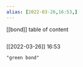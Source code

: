 ```yaml
---
alias: [2022-03-26,16:53,]
---
```

[[bond]]
table of content
```toc
```

[[2022-03-26]] 16:53

```query
"green bond"
```